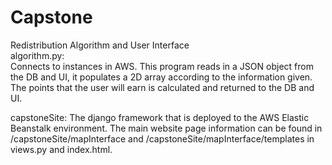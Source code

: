 # Capstone
Redistribution Algorithm and User Interface  
algorithm.py:  
Connects to instances in AWS. This program reads in a JSON object from the DB and UI, it populates a 2D array according to the information given. The points that the user will earn is calculated and returned to the DB and UI.  
  
capstoneSite:
The django framework that is deployed to the AWS Elastic Beanstalk environment. The main website page information can be found in /capstoneSite/mapInterface and /capstoneSite/mapInterface/templates in views.py and index.html.  
